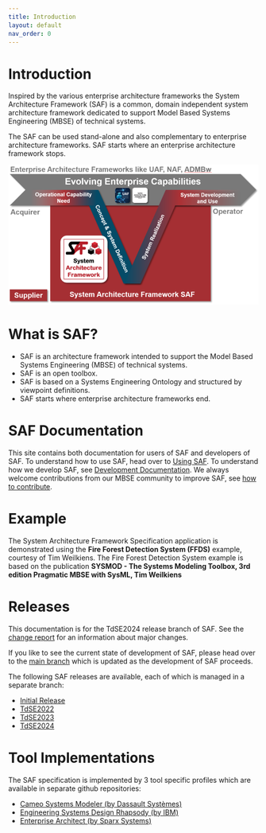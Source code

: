 ```yaml
---
title: Introduction
layout: default
nav_order: 0
---
```

# Introduction
Inspired by the various enterprise architecture frameworks the System Architecture Framework (SAF) is a common, domain independent system architecture framework dedicated to support Model Based Systems Engineering (MBSE) of technical systems. 

The SAF can be used stand-alone and also complementary to enterprise architecture frameworks. SAF starts where an enterprise architecture framework stops.

![Bild](./assets/images/EAandSAF.png)

# What is SAF? 
* SAF is an architecture framework intended to support the Model Based Systems Engineering (MBSE) of technical systems.
* SAF is an open toolbox.
* SAF is based on a Systems Engineering Ontology and structured by viewpoint definitions.
* SAF starts where enterprise architecture frameworks end.

# SAF Documentation

This site contains both documentation for users of SAF and developers of SAF. To understand how to use SAF, head over to [Using SAF](./userdoc/using.md). To understand how we develop SAF, see [Development Documentation](./devdoc/devdoc.md). We always welcome contributions from our MBSE community to improve SAF, see [how to contribute](./userdoc/contributing.md).

# Example
The System Architecture Framework Specification application is demonstrated using the **Fire Forest Detection System (FFDS)** example, courtesy of Tim Weilkiens. The Fire Forest Detection System example is based on the publication **SYSMOD - The Systems Modeling Toolbox, 3rd edition Pragmatic MBSE with SysML, Tim Weilkiens**

# Releases
This documentation is for the TdSE2024 release branch of SAF. See the [change report](CHANGES.md) for an information about major changes.

If you like to see the current state of development of SAF, please head over to the [main branch](https://saf.gfse.org) which is updated as the development of SAF proceeds.


The following SAF releases are available, each of which is managed in a separate branch:
* [Initial Release](https://github.com/GfSE/SAF-Specification/tree/Initial-Release/README.md)
* [TdSE2022](https://github.com/GfSE/SAF-Specification/tree/TdSE2022/README.md)
* [TdSE2023](https://github.com/GfSE/SAF-Specification/tree/TdSE2023/README.md)
* [TdSE2024](https://saf.gfse.org/version/TdSE2024)

# Tool Implementations
The SAF specification is implemented by 3 tool specific profiles which are available in separate github repositories:

* [Cameo Systems Modeler (by Dassault Systèmes)](https://github.com/GfSE/SAF-Cameo-Profile/tree/TdSE2024)
* [Engineering Systems Design Rhapsody (by IBM)](https://github.com/GfSE/SAF-Rhapsody-Profile/tree/TdSE2024)
* [Enterprise Architect (by Sparx Systems)](https://github.com/GfSE/SAF-EA-Profile/tree/TdSE2024)

